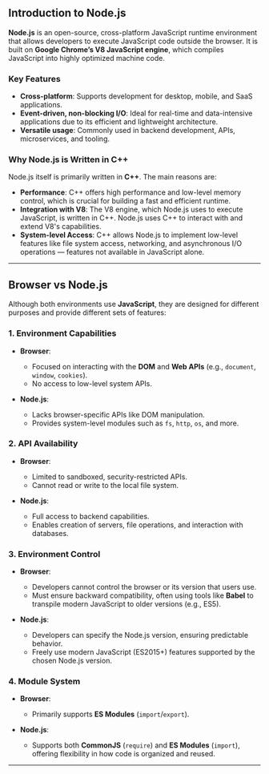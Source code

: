 ## Introduction to Node.js

**Node.js** is an open-source, cross-platform JavaScript runtime environment that allows developers to execute JavaScript code outside the browser. It is built on **Google Chrome’s V8 JavaScript engine**, which compiles JavaScript into highly optimized machine code.

### Key Features

* **Cross-platform**: Supports development for desktop, mobile, and SaaS applications.
* **Event-driven, non-blocking I/O**: Ideal for real-time and data-intensive applications due to its efficient and lightweight architecture.
* **Versatile usage**: Commonly used in backend development, APIs, microservices, and tooling.

### Why Node.js is Written in C++

Node.js itself is primarily written in **C++**. The main reasons are:

* **Performance**: C++ offers high performance and low-level memory control, which is crucial for building a fast and efficient runtime.
* **Integration with V8**: The V8 engine, which Node.js uses to execute JavaScript, is written in C++. Node.js uses C++ to interact with and extend V8's capabilities.
* **System-level Access**: C++ allows Node.js to implement low-level features like file system access, networking, and asynchronous I/O operations — features not available in JavaScript alone.

---

## Browser vs Node.js

Although both environments use **JavaScript**, they are designed for different purposes and provide different sets of features:

### 1. **Environment Capabilities**

* **Browser**:

  * Focused on interacting with the **DOM** and **Web APIs** (e.g., `document`, `window`, `cookies`).
  * No access to low-level system APIs.
* **Node.js**:

  * Lacks browser-specific APIs like DOM manipulation.
  * Provides system-level modules such as `fs`, `http`, `os`, and more.

### 2. **API Availability**

* **Browser**:

  * Limited to sandboxed, security-restricted APIs.
  * Cannot read or write to the local file system.
* **Node.js**:

  * Full access to backend capabilities.
  * Enables creation of servers, file operations, and interaction with databases.

### 3. **Environment Control**

* **Browser**:

  * Developers cannot control the browser or its version that users use.
  * Must ensure backward compatibility, often using tools like **Babel** to transpile modern JavaScript to older versions (e.g., ES5).
* **Node.js**:

  * Developers can specify the Node.js version, ensuring predictable behavior.
  * Freely use modern JavaScript (ES2015+) features supported by the chosen Node.js version.

### 4. **Module System**

* **Browser**:

  * Primarily supports **ES Modules** (`import`/`export`).
* **Node.js**:

  * Supports both **CommonJS** (`require`) and **ES Modules** (`import`), offering flexibility in how code is organized and reused.

---
